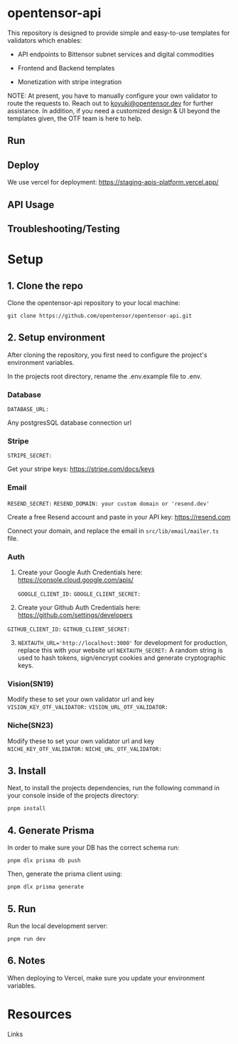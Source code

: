 # opentensor-api

This repository is designed to provide simple and easy-to-use templates for validators which enables:

- API endpoints to Bittensor subnet services and digital commodities

- Frontend and Backend templates

- Monetization with stripe integration

NOTE: At present, you have to manually configure your own validator to route the requests to. Reach out to koyuki@opentensor.dev for further assistance. In addition, if you need a customized design & UI beyond the templates given, the OTF team is here to help.

## Run

## Deploy

We use vercel for deployment: https://staging-apis-platform.vercel.app/

## API Usage

## Troubleshooting/Testing

# Setup

## 1. Clone the repo

Clone the opentensor-api repository to your local machine:

`git clone https://github.com/opentensor/opentensor-api.git`

## 2. Setup environment

After cloning the repository, you first need to configure the project's environment variables.

In the projects root directory, rename the .env.example file to .env.

### Database

`DATABASE_URL:`

Any postgresSQL database connection url

### Stripe

`STRIPE_SECRET:`

Get your stripe keys: https://stripe.com/docs/keys

### Email

`RESEND_SECRET:`
`RESEND_DOMAIN: your custom domain or 'resend.dev' `

Create a free Resend account and paste in your API key: https://resend.com

Connect your domain, and replace the email in `src/lib/email/mailer.ts` file.

### Auth

1. Create your Google Auth Credentials here:
   https://console.cloud.google.com/apis/

   `GOOGLE_CLIENT_ID:`
   `GOOGLE_CLIENT_SECRET:`

2. Create your Github Auth Credentials here:
   https://github.com/settings/developers

`GITHUB_CLIENT_ID:`
`GITHUB_CLIENT_SECRET:`

3. `NEXTAUTH_URL='http://localhost:3000'` for development
   for production, replace this with your website url
   `NEXTAUTH_SECRET:` A random string is used to hash tokens, sign/encrypt cookies and generate cryptographic keys.

### Vision(SN19)

Modify these to set your own validator url and key
`VISION_KEY_OTF_VALIDATOR:`
`VISION_URL_OTF_VALIDATOR:`

### Niche(SN23)

Modify these to set your own validator url and key
`NICHE_KEY_OTF_VALIDATOR:`
`NICHE_URL_OTF_VALIDATOR:`

## 3. Install

Next, to install the projects dependencies, run the following command in your console inside of the projects directory:

`pnpm install`

## 4. Generate Prisma

In order to make sure your DB has the correct schema run:

`pnpm dlx prisma db push`

Then, generate the prisma client using:

`pnpm dlx prisma generate`

## 5. Run

Run the local development server:

`pnpm run dev`

## 6. Notes

When deploying to Vercel, make sure you update your environment variables.

# Resources

Links
